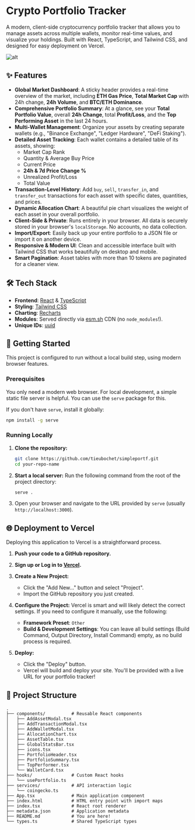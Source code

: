 # Crypto Portfolio Tracker

A modern, client-side cryptocurrency portfolio tracker that allows you to manage assets across multiple wallets, monitor real-time values, and visualize your holdings. Built with React, TypeScript, and Tailwind CSS, and designed for easy deployment on Vercel.

![alt](https://i.ibb.co/bMvS2zZr/crypto-porfolios.png)

## ✨ Features

-   **Global Market Dashboard**: A sticky header provides a real-time overview of the market, including **ETH Gas Price**, **Total Market Cap** with 24h change, **24h Volume**, and **BTC/ETH Dominance**.
-   **Comprehensive Portfolio Summary**: At a glance, see your **Total Portfolio Value**, overall **24h Change**, total **Profit/Loss**, and the **Top Performing Asset** in the last 24 hours.
-   **Multi-Wallet Management**: Organize your assets by creating separate wallets (e.g., "Binance Exchange", "Ledger Hardware", "DeFi Staking").
-   **Detailed Asset Tracking**: Each wallet contains a detailed table of its assets, showing:
    -   Market Cap Rank
    -   Quantity & Average Buy Price
    -   Current Price
    -   **24h & 7d Price Change %**
    -   Unrealized Profit/Loss
    -   Total Value
-   **Transaction-Level History**: Add `buy`, `sell`, `transfer_in`, and `transfer_out` transactions for each asset with specific dates, quantities, and prices.
-   **Dynamic Allocation Chart**: A beautiful pie chart visualizes the weight of each asset in your overall portfolio.
-   **Client-Side & Private**: Runs entirely in your browser. All data is securely stored in your browser's `localStorage`. No accounts, no data collection.
-   **Import/Export**: Easily back up your entire portfolio to a JSON file or import it on another device.
-   **Responsive & Modern UI**: Clean and accessible interface built with Tailwind CSS that works beautifully on desktop and mobile.
-   **Smart Pagination**: Asset tables with more than 10 tokens are paginated for a cleaner view.

## 🛠️ Tech Stack

-   **Frontend**: [React](https://reactjs.org/) & [TypeScript](https://www.typescriptlang.org/)
-   **Styling**: [Tailwind CSS](https://tailwindcss.com/)
-   **Charting**: [Recharts](https://recharts.org/)
-   **Modules**: Served directly via [esm.sh](https://esm.sh/) CDN (no `node_modules`!).
-   **Unique IDs**: [uuid](https://github.com/uuidjs/uuid)

## 🚀 Getting Started

This project is configured to run without a local build step, using modern browser features.

### Prerequisites

You only need a modern web browser. For local development, a simple static file server is helpful. You can use the `serve` package for this.

If you don't have `serve`, install it globally:
```bash
npm install -g serve
```

### Running Locally

1.  **Clone the repository:**
    ```bash
    git clone https://github.com/tieubochet/simpleportf.git
    cd your-repo-name
    ```

2.  **Start a local server:**
    Run the following command from the root of the project directory:
    ```bash
    serve .
    ```

3.  Open your browser and navigate to the URL provided by `serve` (usually `http://localhost:3000`).

## 🌐 Deployment to Vercel

Deploying this application to Vercel is a straightforward process.

1.  **Push your code to a GitHub repository.**

2.  **Sign up or Log in to [Vercel](https://vercel.com/).**

3.  **Create a New Project:**
    -   Click the "Add New..." button and select "Project".
    -   Import the GitHub repository you just created.

4.  **Configure the Project:**
    Vercel is smart and will likely detect the correct settings. If you need to configure it manually, use the following:
    -   **Framework Preset**: `Other`
    -   **Build & Development Settings**: You can leave all build settings (Build Command, Output Directory, Install Command) empty, as no build process is required.

5.  **Deploy:**
    -   Click the "Deploy" button.
    -   Vercel will build and deploy your site. You'll be provided with a live URL for your portfolio tracker!

## 📂 Project Structure

```
.
├── components/          # Reusable React components
│   ├── AddAssetModal.tsx
│   ├── AddTransactionModal.tsx
│   ├── AddWalletModal.tsx
│   ├── AllocationChart.tsx
│   ├── AssetTable.tsx
│   ├── GlobalStatsBar.tsx
│   ├── icons.tsx
│   ├── PortfolioHeader.tsx
│   ├── PortfolioSummary.tsx
│   ├── TopPerformer.tsx
│   └── WalletCard.tsx
├── hooks/               # Custom React hooks
│   └── usePortfolio.ts
├── services/            # API interaction logic
│   └── coingecko.ts
├── App.tsx              # Main application component
├── index.html           # HTML entry point with import maps
├── index.tsx            # React root renderer
├── metadata.json        # Application metadata
├── README.md            # You are here!
└── types.ts             # Shared TypeScript types
```